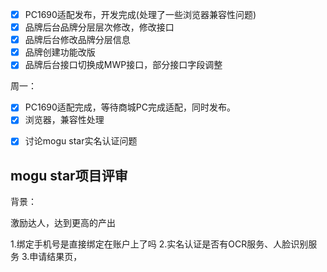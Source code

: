 - [x] PC1690适配发布，开发完成(处理了一些浏览器兼容性问题)
- [x] 品牌后台品牌分层层次修改，修改接口
- [x] 品牌后台修改品牌分层信息
- [x] 品牌创建功能改版
- [x] 品牌后台接口切换成MWP接口，部分接口字段调整

周一：

- [x] PC1690适配完成，等待商城PC完成适配，同时发布。
- [x] 浏览器，兼容性处理
* [x] 讨论mogu star实名认证问题


## mogu star项目评审

背景：

激励达人，达到更高的产出

1.绑定手机号是直接绑定在账户上了吗
2.实名认证是否有OCR服务、人脸识别服务
3.申请结果页，

